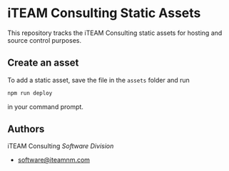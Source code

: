 # iTEAM Consulting Static Assets
This repository tracks the iTEAM Consulting static assets for hosting and
source control purposes.

## Create an asset
To add a static asset, save the file in the ```assets``` folder and run
```sh
npm run deploy
```
in your command prompt.

## Authors
iTEAM Consulting *Software Division*
- [software@iteamnm.com](software@iteamnm.com)
